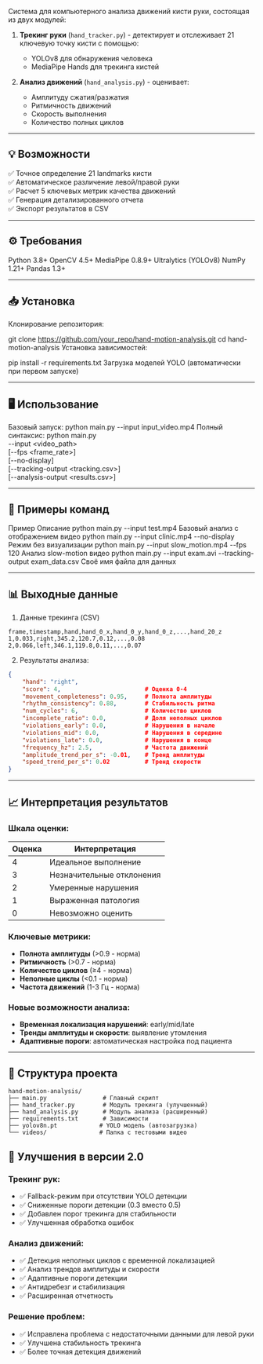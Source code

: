 Система для компьютерного анализа движений кисти руки, состоящая из двух модулей:

1. **Трекинг руки** (`hand_tracker.py`) - детектирует и отслеживает 21 ключевую точку кисти с помощью:
   - YOLOv8 для обнаружения человека
   - MediaPipe Hands для трекинга кистей

2. **Анализ движений** (`hand_analysis.py`) - оценивает:
   - Амплитуду сжатия/разжатия
   - Ритмичность движений
   - Скорость выполнения
   - Количество полных циклов

---

## 💡 Возможности

✅ Точное определение 21 landmarks кисти  
✅ Автоматическое различение левой/правой руки  
✅ Расчет 5 ключевых метрик качества движений  
✅ Генерация детализированного отчета  
✅ Экспорт результатов в CSV  

---

## ⚙️ Требования


Python 3.8+
OpenCV 4.5+
MediaPipe 0.8.9+
Ultralytics (YOLOv8)
NumPy 1.21+
Pandas 1.3+

---

## 📥 Установка
Клонирование репозитория:

git clone https://github.com/your_repo/hand-motion-analysis.git
cd hand-motion-analysis
Установка зависимостей:

pip install -r requirements.txt
Загрузка моделей YOLO (автоматически при первом запуске)

---

## 🖥 Использование
Базовый запуск:
python main.py --input input_video.mp4
Полный синтаксис:
python main.py \
    --input <video_path> \
    [--fps <frame_rate>] \
    [--no-display] \
    [--tracking-output <tracking.csv>] \
    [--analysis-output <results.csv>]

---

## 🧩 Примеры команд
Пример	Описание
python main.py --input test.mp4	Базовый анализ с отображением видео
python main.py --input clinic.mp4 --no-display	Режим без визуализации
python main.py --input slow_motion.mp4 --fps 120	Анализ slow-motion видео
python main.py --input exam.avi --tracking-output exam_data.csv	Своё имя файла для данных

---

## 📊 Выходные данные
1. Данные трекинга (CSV)
```
frame,timestamp,hand,hand_0_x,hand_0_y,hand_0_z,...,hand_20_z
1,0.033,right,345.2,120.7,0.12,...,0.08
2,0.066,left,346.1,119.8,0.11,...,0.07
```

2. Результаты анализа:
```json
{
    "hand": "right",
    "score": 4,                        # Оценка 0-4
    "movement_completeness": 0.95,     # Полнота амплитуды
    "rhythm_consistency": 0.88,        # Стабильность ритма
    "num_cycles": 6,                   # Количество циклов
    "incomplete_ratio": 0.0,           # Доля неполных циклов
    "violations_early": 0.0,           # Нарушения в начале
    "violations_mid": 0.0,             # Нарушения в середине
    "violations_late": 0.0,            # Нарушения в конце
    "frequency_hz": 2.5,               # Частота движений
    "amplitude_trend_per_s": -0.01,    # Тренд амплитуды
    "speed_trend_per_s": 0.02          # Тренд скорости
}
```

---

## 📈 Интерпретация результатов

### Шкала оценки:
| Оценка | Интерпретация |
|--------|---------------|
| 4 | Идеальное выполнение |
| 3 | Незначительные отклонения |
| 2 | Умеренные нарушения |
| 1 | Выраженная патология |
| 0 | Невозможно оценить |

### Ключевые метрики:
- **Полнота амплитуды** (>0.9 - норма)
- **Ритмичность** (>0.7 - норма)  
- **Количество циклов** (≥4 - норма)
- **Неполные циклы** (<0.1 - норма)
- **Частота движений** (1-3 Гц - норма)

### Новые возможности анализа:
- **Временная локализация нарушений**: early/mid/late
- **Тренды амплитуды и скорости**: выявление утомления
- **Адаптивные пороги**: автоматическая настройка под пациента

---

## 📂 Структура проекта
```
hand-motion-analysis/
├── main.py                # Главный скрипт
├── hand_tracker.py        # Модуль трекинга (улучшенный)
├── hand_analysis.py       # Модуль анализа (расширенный)
├── requirements.txt       # Зависимости
├── yolov8n.pt            # YOLO модель (автозагрузка)
└── videos/               # Папка с тестовыми видео
```

## 🔧 Улучшения в версии 2.0

### Трекинг рук:
- ✅ Fallback-режим при отсутствии YOLO детекции
- ✅ Сниженные пороги детекции (0.3 вместо 0.5)
- ✅ Добавлен порог трекинга для стабильности
- ✅ Улучшенная обработка ошибок

### Анализ движений:
- ✅ Детекция неполных циклов с временной локализацией
- ✅ Анализ трендов амплитуды и скорости
- ✅ Адаптивные пороги детекции
- ✅ Антидребезг и стабилизация
- ✅ Расширенная отчетность

### Решение проблем:
- ✅ Исправлена проблема с недостаточными данными для левой руки
- ✅ Улучшена стабильность трекинга
- ✅ Более точная детекция движений
